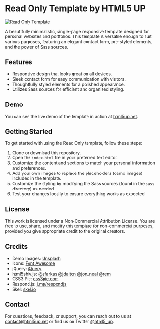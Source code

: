 # Read Only Template by HTML5 UP

![Read Only Template](screenshot.jpg)

A beautifully minimalistic, single-page responsive template designed for personal websites and portfolios. This template is versatile enough to suit various purposes, featuring an elegant contact form, pre-styled elements, and the power of Sass sources.

## Features

- Responsive design that looks great on all devices.
- Sleek contact form for easy communication with visitors.
- Thoughtfully styled elements for a polished appearance.
- Utilizes Sass sources for efficient and organized styling.

## Demo

You can see the live demo of the template in action at [html5up.net](https://html5up.net/).

## Getting Started

To get started with using the Read Only template, follow these steps:

1. Clone or download this repository.
2. Open the `index.html` file in your preferred text editor.
3. Customize the content and sections to match your personal information and preferences.
4. Add your own images to replace the placeholders (demo images) included in the template.
5. Customize the styling by modifying the Sass sources (found in the `sass` directory) as needed.
6. Test your changes locally to ensure everything works as expected.

## License

This work is licensed under a Non-Commercial Attribution License. You are free to use, share, and modify this template for non-commercial purposes, provided you give appropriate credit to the original creators.

## Credits

- Demo Images: [Unsplash](https://unsplash.com)
- Icons: [Font Awesome](https://fontawesome.com)
- jQuery: [jQuery](https://jquery.com)
- html5shiv.js: [@afarkas @jdalton @jon_neal @rem](https://github.com/aFarkas/html5shiv)
- CSS3 Pie: [css3pie.com](http://css3pie.com)
- Respond.js: [j.mp/respondjs](http://j.mp/respondjs)
- Skel: [skel.io](http://skel.io)

## Contact

For questions, feedback, or support, you can reach out to us at contact@html5up.net or find us on Twitter [@html5_up](https://twitter.com/html5_up).

